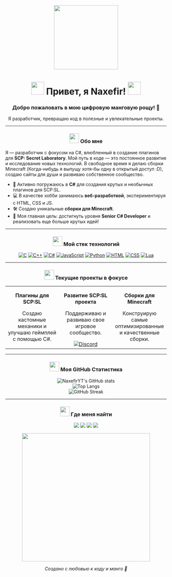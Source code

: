 <div id="header" align="center">
  <img src="https://cdn.discordapp.com/attachments/1282328290215985175/1390776705391792250/naxefir_country_final.gif?ex=68697d3d&is=68682bbd&hm=fd7714153357d4fc142288574cb26ce1e71af1abcc19ab66828ea3d24997fcff&" width="200"/>
  <h1 align="center">
    <img src="https://em-content.zobj.net/source/animated-noto-color-emoji/356/mango_1f96d.gif" width="40"/>
    Привет, я Naxefir!
    <img src="https://em-content.zobj.net/source/animated-noto-color-emoji/356/mango_1f96d.gif" width="40"/>
  </h1>
  <h3 align="center">Добро пожаловать в мою цифровую манговую рощу! 🥭</h3>
  <p align="center">Я разработчик, превращаю код в полезные и увлекательные проекты.</p>
</div>

---

### <p align="center"><strong><img src="https://em-content.zobj.net/source/animated-noto-color-emoji/356/seedling_1f331.gif" width="30"/> Обо мне</strong></p>

Я — разработчик с фокусом на C#, влюбленный в создание плагинов для **SCP: Secret Laboratory**. Мой путь в коде — это постоянное развитие и исследование новых технологий. В свободное время я делаю cборки Minecraft (Когда-нибудь я выпущу хотя-бы одну в открытый доступ :D), создаю сайты для души и развиваю собственное сообщество.

-   🧠 Активно погружаюсь в **C#** для создания крутых и необычных плагинов для SCP:SL.
-   💻 В качестве хобби занимаюсь **веб-разработкой**, экспериментируя с HTML, CSS и JS.
-   🛠️ Создаю уникальные **сборки для Minecraft**.
-   🎯 Моя главная цель: достигнуть уровня **Senior C# Developer** и реализовать еще больше крутых идей!

---

### <p align="center"><strong><img src="https://em-content.zobj.net/source/animated-noto-color-emoji/356/toolbox_1f9f0.gif" width="30"/> Мой стек технологий</strong></p>

<p align="center">
  <a href="https://skillicons.dev/icons?i=c"><img src="https://skillicons.dev/icons?i=c&theme=light" alt="C"/></a>
  <a href="https://skillicons.dev/icons?i=cpp"><img src="https://skillicons.dev/icons?i=cpp&theme=light" alt="C++"/></a>
  <a href="https://skillicons.dev/icons?i=cs"><img src="https://skillicons.dev/icons?i=cs&theme=light" alt="C#"/></a>
  <a href="https://skillicons.dev/icons?i=js"><img src="https://skillicons.dev/icons?i=js&theme=light" alt="JavaScript"/></a>
  <a href="https://skillicons.dev/icons?i=py"><img src="https://skillicons.dev/icons?i=py&theme=light" alt="Python"/></a>
  <a href="https://skillicons.dev/icons?i=html"><img src="https://skillicons.dev/icons?i=html&theme=light" alt="HTML"/></a>
  <a href="https://skillicons.dev/icons?i=css"><img src="https://skillicons.dev/icons?i=css&theme=light" alt="CSS"/></a>
  <a href="https://skillicons.dev/icons?i=lua"><img src="https://skillicons.dev/icons?i=lua&theme=light" alt="Lua"/></a>
</p>

---

### <p align="center"><strong><img src="https://em-content.zobj.net/source/animated-noto-color-emoji/356/rocket_1f680.gif" width="30"/> Текущие проекты в фокусе</strong></p>

<table align="center" width="100%">
  <tr align="center">
    <td width="33%">
      <p align="center"><strong>Плагины для SCP:SL</strong></p>
      <p align="center">Создаю кастомные механики и улучшаю геймплей с помощью C#.</p>
    </td>
    <td width="33%">
      <p align="center"><strong>Развитие SCP:SL проекта</strong></p>
      <p align="center">Поддерживаю и развиваю свое игровое сообщество.</p>
      <a href="https://discord.gg/3m2BtRsuUB"><img src="https://img.shields.io/badge/Discord-Присоединяйся-7289DA?style=for-the-badge&logo=discord&logoColor=white" alt="Discord"/></a>
    </td>
    <td width="33%">
      <p align="center"><strong>Сборки для Minecraft</strong></p>
      <p align="center">Конструирую самые оптимизированные и качественные сборки.</p>
    </td>
  </tr>
</table>

---

### <p align="center"><strong><img src="https://em-content.zobj.net/source/animated-noto-color-emoji/356/chart_increasing_1f4c8.gif" width="30"/> Моя GitHub Статистика</strong></p>

<div align="center">
  <img src="https://github-readme-stats.vercel.app/api?username=NaxefirYT&show_icons=true&theme=material-palenight&icon_color=ff8c00&text_color=ffffff&bg_color=151515&border_color=ff8c00&border_radius=10" alt="NaxefirYT's GitHub stats" />
  <br/>
  <img src="https://github-readme-stats.vercel.app/api/top-langs/?username=NaxefirYT&layout=compact&theme=material-palenight&langs_count=6&icon_color=ff8c00&text_color=ffffff&bg_color=151515&border_color=ff8c00&border_radius=10" alt="Top Langs" />
</div>

<div align="center">
  <img src="https://github-readme-streak-stats.herokuapp.com/?user=NaxefirYT&theme=dark&border=ff8c00&background=151515&stroke=ff8c00&ring=ff8c00&fire=ff8c00&currStreakNum=ffffff&sideNums=ffffff&sideLabels=ffffff&dates=ffffff" alt="GitHub Streak" />
</div>

---

### <p align="center"><strong><img src="https://em-content.zobj.net/source/animated-noto-color-emoji/356/headphone_1f3a7.gif" width="30"/> Где меня найти</strong></p>

<p align="center">
  <a href="https://discordapp.com/users/Naxefir"><img src="https://img.shields.io/badge/Discord-%40Naxefir-FF9900?style=for-the-badge&logo=discord&logoColor=white" /></a>
  <a href="https://t.me/NaxefirMango"><img src="https://img.shields.io/badge/Telegram-NaxefirMango-FF9900?style=for-the-badge&logo=telegram&logoColor=white" /></a>
  <a href="https://www.youtube.com/@NaxefirYT"><img src="https://img.shields.io/badge/YouTube-Naxefir-FF9900?style=for-the-badge&logo=youtube&logoColor=white" /></a>
  <a href="https://www.twitch.tv/naxefiryt"><img src="https://img.shields.io/badge/Twitch-Стримы-FF9900?style=for-the-badge&logo=twitch&logoColor=white" /></a>
</p>

<div id="footer" align="center">
  <img src="https://media.discordapp.net/attachments/1282328290215985175/1390776339497484431/image.png?ex=68697ce6&is=68682b66&hm=3b5b4542b4f34d7a197b57393a6f8bf267f8f7e3deeb30828b4cdbaa077d2b64&=&format=webp&quality=lossless&width=966&height=968" width="400"/>
  <p><em>Создано с любовью к коду и манго 🧡</em></p>
</div>
